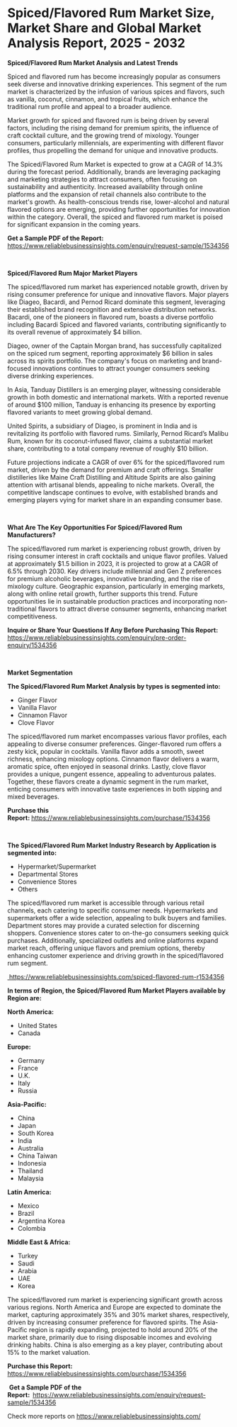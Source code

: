 <p><h1>Spiced/Flavored Rum Market Size, Market Share and Global Market Analysis Report, 2025 - 2032</h1></p><p><strong>Spiced/Flavored Rum Market Analysis and Latest Trends</strong></p>
<p><p>Spiced and flavored rum has become increasingly popular as consumers seek diverse and innovative drinking experiences. This segment of the rum market is characterized by the infusion of various spices and flavors, such as vanilla, coconut, cinnamon, and tropical fruits, which enhance the traditional rum profile and appeal to a broader audience. </p><p>Market growth for spiced and flavored rum is being driven by several factors, including the rising demand for premium spirits, the influence of craft cocktail culture, and the growing trend of mixology. Younger consumers, particularly millennials, are experimenting with different flavor profiles, thus propelling the demand for unique and innovative products. </p><p>The Spiced/Flavored Rum Market is expected to grow at a CAGR of 14.3% during the forecast period. Additionally, brands are leveraging packaging and marketing strategies to attract consumers, often focusing on sustainability and authenticity. Increased availability through online platforms and the expansion of retail channels also contribute to the market's growth. As health-conscious trends rise, lower-alcohol and natural flavored options are emerging, providing further opportunities for innovation within the category. Overall, the spiced and flavored rum market is poised for significant expansion in the coming years.</p></p>
<p><strong>Get a Sample PDF of the Report:&nbsp;</strong> <a href="https://www.reliablebusinessinsights.com/enquiry/request-sample/1534356?utm_campaign=3582&utm_medium=2&utm_source=Github&utm_content=ia&utm_term=07042025&utm_id=spicedflavored-rum">https://www.reliablebusinessinsights.com/enquiry/request-sample/1534356</a></p>
<p>&nbsp;</p>
<p><strong>Spiced/Flavored Rum Major Market Players</strong></p>
<p><p>The spiced/flavored rum market has experienced notable growth, driven by rising consumer preference for unique and innovative flavors. Major players like Diageo, Bacardi, and Pernod Ricard dominate this segment, leveraging their established brand recognition and extensive distribution networks. Bacardi, one of the pioneers in flavored rum, boasts a diverse portfolio including Bacardi Spiced and flavored variants, contributing significantly to its overall revenue of approximately $4 billion.</p><p>Diageo, owner of the Captain Morgan brand, has successfully capitalized on the spiced rum segment, reporting approximately $6 billion in sales across its spirits portfolio. The company's focus on marketing and brand-focused innovations continues to attract younger consumers seeking diverse drinking experiences. </p><p>In Asia, Tanduay Distillers is an emerging player, witnessing considerable growth in both domestic and international markets. With a reported revenue of around $100 million, Tanduay is enhancing its presence by exporting flavored variants to meet growing global demand.</p><p>United Spirits, a subsidiary of Diageo, is prominent in India and is revitalizing its portfolio with flavored rums. Similarly, Pernod Ricard’s Malibu Rum, known for its coconut-infused flavor, claims a substantial market share, contributing to a total company revenue of roughly $10 billion.</p><p>Future projections indicate a CAGR of over 6% for the spiced/flavored rum market, driven by the demand for premium and craft offerings. Smaller distilleries like Maine Craft Distilling and Altitude Spirits are also gaining attention with artisanal blends, appealing to niche markets. Overall, the competitive landscape continues to evolve, with established brands and emerging players vying for market share in an expanding consumer base.</p></p>
<p>&nbsp;</p>
<p><strong>What Are The Key Opportunities For Spiced/Flavored Rum Manufacturers?</strong></p>
<p><p>The spiced/flavored rum market is experiencing robust growth, driven by rising consumer interest in craft cocktails and unique flavor profiles. Valued at approximately $1.5 billion in 2023, it is projected to grow at a CAGR of 6.5% through 2030. Key drivers include millennial and Gen Z preferences for premium alcoholic beverages, innovative branding, and the rise of mixology culture. Geographic expansion, particularly in emerging markets, along with online retail growth, further supports this trend. Future opportunities lie in sustainable production practices and incorporating non-traditional flavors to attract diverse consumer segments, enhancing market competitiveness.</p></p>
<p><strong>Inquire or Share Your Questions If Any Before Purchasing This Report:</strong> <a href="https://www.reliablebusinessinsights.com/enquiry/pre-order-enquiry/1534356?utm_campaign=3582&utm_medium=2&utm_source=Github&utm_content=ia&utm_term=07042025&utm_id=spicedflavored-rum">https://www.reliablebusinessinsights.com/enquiry/pre-order-enquiry/1534356</a></p>
<p>&nbsp;</p>
<p><strong>Market Segmentation</strong></p>
<p><strong>The Spiced/Flavored Rum Market Analysis by types is segmented into:</strong></p>
<p><ul><li>Ginger Flavor</li><li>Vanilla Flavor</li><li>Cinnamon Flavor</li><li>Clove Flavor</li></ul></p>
<p><p>The spiced/flavored rum market encompasses various flavor profiles, each appealing to diverse consumer preferences. Ginger-flavored rum offers a zesty kick, popular in cocktails. Vanilla flavor adds a smooth, sweet richness, enhancing mixology options. Cinnamon flavor delivers a warm, aromatic spice, often enjoyed in seasonal drinks. Lastly, clove flavor provides a unique, pungent essence, appealing to adventurous palates. Together, these flavors create a dynamic segment in the rum market, enticing consumers with innovative taste experiences in both sipping and mixed beverages.</p></p>
<p><strong>Purchase this Report:&nbsp;</strong><a href="https://www.reliablebusinessinsights.com/purchase/1534356?utm_campaign=3582&utm_medium=2&utm_source=Github&utm_content=ia&utm_term=07042025&utm_id=spicedflavored-rum">https://www.reliablebusinessinsights.com/purchase/1534356</a></p>
<p>&nbsp;</p>
<p><strong>The Spiced/Flavored Rum Market Industry Research by Application is segmented into:</strong></p>
<p><ul><li>Hypermarket/Supermarket</li><li>Departmental Stores</li><li>Convenience Stores</li><li>Others</li></ul></p>
<p><p>The spiced/flavored rum market is accessible through various retail channels, each catering to specific consumer needs. Hypermarkets and supermarkets offer a wide selection, appealing to bulk buyers and families. Department stores may provide a curated selection for discerning shoppers. Convenience stores cater to on-the-go consumers seeking quick purchases. Additionally, specialized outlets and online platforms expand market reach, offering unique flavors and premium options, thereby enhancing customer experience and driving growth in the spiced/flavored rum segment.</p></p>
<p><a href="https://www.reliablebusinessinsights.com/spiced-flavored-rum-r1534356?utm_campaign=3582&utm_medium=2&utm_source=Github&utm_content=ia&utm_term=07042025&utm_id=spicedflavored-rum">&nbsp;https://www.reliablebusinessinsights.com/spiced-flavored-rum-r1534356</a></p>
<p><strong>In terms of Region, the Spiced/Flavored Rum Market Players available by Region are:</strong></p>
<p>
    <p> <strong> North America: </strong>
        <ul>
            <li>United States</li>
            <li>Canada</li>
        </ul>
        </p> 
    <p> <strong> Europe: </strong>
        <ul>
            <li>Germany</li>
            <li>France</li>
            <li>U.K.</li>
            <li>Italy</li>
            <li>Russia</li>
        </ul>
        </p> 
    <p> <strong> Asia-Pacific: </strong>
        <ul>
            <li>China</li>
            <li>Japan</li>
            <li>South Korea</li>
            <li>India</li>
            <li>Australia</li>
            <li>China Taiwan</li>
            <li>Indonesia</li>
            <li>Thailand</li>
            <li>Malaysia</li>
        </ul>
        </p> 
    <p> <strong> Latin America: </strong>
        <ul>
            <li>Mexico</li>
            <li>Brazil</li>
            <li>Argentina Korea</li>
            <li>Colombia</li>
        </ul>
        </p> 
    <p> <strong> Middle East & Africa: </strong>
        <ul>
            <li>Turkey</li>
            <li>Saudi</li>
            <li>Arabia</li>
            <li>UAE</li>
            <li>Korea</li>
        </ul>
    </p>
    </p>
<p><p>The spiced/flavored rum market is experiencing significant growth across various regions. North America and Europe are expected to dominate the market, capturing approximately 35% and 30% market shares, respectively, driven by increasing consumer preference for flavored spirits. The Asia-Pacific region is rapidly expanding, projected to hold around 20% of the market share, primarily due to rising disposable incomes and evolving drinking habits. China is also emerging as a key player, contributing about 15% to the market valuation.</p></p>
<p><strong>Purchase this Report: </strong><a href="https://www.reliablebusinessinsights.com/purchase/1534356?utm_campaign=3582&utm_medium=2&utm_source=Github&utm_content=ia&utm_term=07042025&utm_id=spicedflavored-rum">https://www.reliablebusinessinsights.com/purchase/1534356</a></p>
<p>&nbsp;<strong>Get a Sample PDF of the Report:&nbsp;&nbsp;</strong><a href="https://www.reliablebusinessinsights.com/enquiry/request-sample/1534356?utm_campaign=3582&utm_medium=2&utm_source=Github&utm_content=ia&utm_term=07042025&utm_id=spicedflavored-rum">https://www.reliablebusinessinsights.com/enquiry/request-sample/1534356</a></p>
<p><strong></strong></p>
<p>Check more reports on <a href="https://www.reliablebusinessinsights.com/?utm_campaign=3582&utm_medium=2&utm_source=Github&utm_content=ia&utm_term=07042025&utm_id=spicedflavored-rum">https://www.reliablebusinessinsights.com/</a></p>